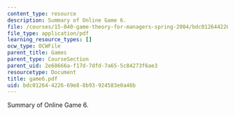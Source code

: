 ```yaml
---
content_type: resource
description: Summary of Online Game 6.
file: /courses/15-040-game-theory-for-managers-spring-2004/bdc01264422669e88b93924583e0a46b_game6.pdf
file_type: application/pdf
learning_resource_types: []
ocw_type: OCWFile
parent_title: Games
parent_type: CourseSection
parent_uid: 2e68666a-f17d-7dfd-7a65-5c84273f6ae3
resourcetype: Document
title: game6.pdf
uid: bdc01264-4226-69e8-8b93-924583e0a46b
---
```

Summary of Online Game 6.

